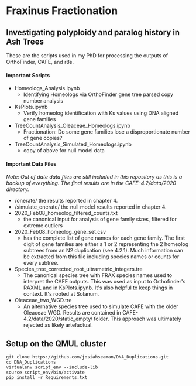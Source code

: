 # Fraxinus Fractionation
## Investigating polyploidy and paralog history in Ash Trees

These are the scripts used in my PhD for processing the outputs of OrthoFinder, CAFE, and r8s.  

#### Important Scripts
* Homeologs_Analysis.ipynb 
    - Identifying Homeologs via OrthoFinder gene tree parsed copy number analysis
* KsPlots.ipynb 
    - Verify homeolog identification with Ks values using DNA aligned gene families
* TreeCountAnalysis_Oleaceae_Homeologs.ipynb
     - Fractionation: Do some gene families lose a disproportionate number of gene copies?
* TreeCountAnalysis_Simulated_Homeologs.ipynb 
     - copy of above for null model data

#### Important Data Files

*Note: Out of date data files are still included in this repository as this is a backup of everything. The final results are in the CAFE-4.2/data/2020 directory.*
* /onerate/ the results reported in chapter 4.
* /simulate_onerate/ the null model results reported in chapter 4.
* 2020_Feb08_homeolog_filtered_counts.txt
    - the canonical input for analysis of gene family sizes, filtered for extreme outliers
* 2020_Feb08_homeolog_gene_set.csv
    - has the complete list of gene names for each gene family. The first digit of gene families are either a 1 or 2 representing the 2 homeolog subtrees from an N2 duplication (see 4.2.1). Much information can be extracted from this file including species names or counts for every subtree.
* Species_tree_corrected_root_ultrametric_integers.tre
    - The canonical species tree with FRAX species names used to interpret the CAFE outputs. This was used as input to Orthofinder's RAXML and in KsPlots.ipynb. It's also helpful to keep things in context. It's rooted at Solanum.
* Oleaceae_two_WGD.tre
    - An alternative species tree used to simulate CAFE with the older Oleaceae WGD. Results are contained in CAFE-4.2/data/2020/static_empty/ folder. This approach was ultimately rejected as likely artefactual.



## Setup on the QMUL cluster

```
git clone https://github.com/josiahseaman/DNA_Duplications.git
cd DNA_Duplications
virtualenv script_env --include-lib
source script_env/bin/activate
pip install -r Requirements.txt
```

